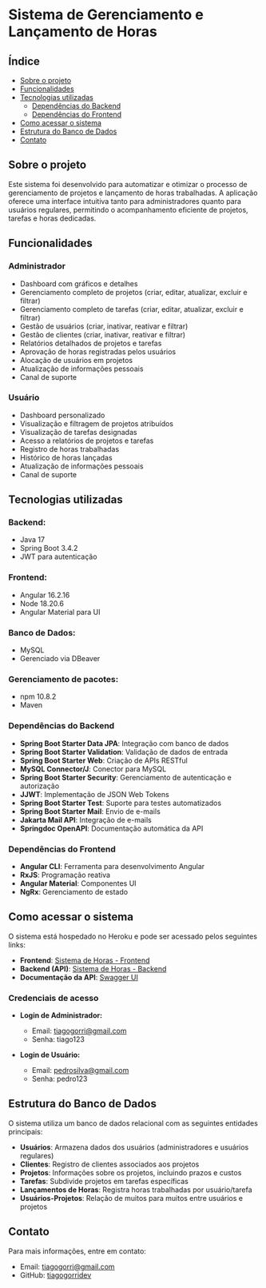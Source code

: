 # **Sistema de Gerenciamento e Lançamento de Horas**
## **Índice**

- [Sobre o projeto](#sobre-o-projeto)
- [Funcionalidades](#funcionalidades)
- [Tecnologias utilizadas](#tecnologias-utilizadas)
  - [Dependências do Backend](#dependências-do-backend)
  - [Dependências do Frontend](#dependências-do-frontend)
- [Como acessar o sistema](#como-acessar-o-sistema)
- [Estrutura do Banco de Dados](#estrutura-do-banco-de-dados)
- [Contato](#contato)

## **Sobre o projeto**
Este sistema foi desenvolvido para automatizar e otimizar o processo de gerenciamento de projetos e lançamento de horas trabalhadas. A aplicação oferece uma interface intuitiva tanto para administradores quanto para usuários regulares, permitindo o acompanhamento eficiente de projetos, tarefas e horas dedicadas.

## **Funcionalidades**

### **Administrador**
- Dashboard com gráficos e detalhes
- Gerenciamento completo de projetos (criar, editar, atualizar, excluir e filtrar)
- Gerenciamento completo de tarefas (criar, editar, atualizar, excluir e filtrar)
- Gestão de usuários (criar, inativar, reativar e filtrar)
- Gestão de clientes (criar, inativar, reativar e filtrar)
- Relatórios detalhados de projetos e tarefas
- Aprovação de horas registradas pelos usuários
- Alocação de usuários em projetos
- Atualização de informações pessoais
- Canal de suporte

### **Usuário**
- Dashboard personalizado
- Visualização e filtragem de projetos atribuídos
- Visualização de tarefas designadas
- Acesso a relatórios de projetos e tarefas
- Registro de horas trabalhadas
- Histórico de horas lançadas
- Atualização de informações pessoais
- Canal de suporte

## **Tecnologias utilizadas**
### **Backend**:
- Java 17
- Spring Boot 3.4.2
- JWT para autenticação

### **Frontend**:
- Angular 16.2.16
- Node 18.20.6
- Angular Material para UI

### **Banco de Dados**:
- MySQL
- Gerenciado via DBeaver

### **Gerenciamento de pacotes**:
- npm 10.8.2
- Maven

### **Dependências do Backend**
- **Spring Boot Starter Data JPA**: Integração com banco de dados
- **Spring Boot Starter Validation**: Validação de dados de entrada
- **Spring Boot Starter Web**: Criação de APIs RESTful
- **MySQL Connector/J**: Conector para MySQL
- **Spring Boot Starter Security**: Gerenciamento de autenticação e autorização
- **JJWT**: Implementação de JSON Web Tokens
- **Spring Boot Starter Test**: Suporte para testes automatizados
- **Spring Boot Starter Mail**: Envio de e-mails
- **Jakarta Mail API**: Integração de e-mails
- **Springdoc OpenAPI**: Documentação automática da API

### **Dependências do Frontend**
- **Angular CLI**: Ferramenta para desenvolvimento Angular
- **RxJS**: Programação reativa
- **Angular Material**: Componentes UI
- **NgRx**: Gerenciamento de estado

## **Como acessar o sistema**
O sistema está hospedado no Heroku e pode ser acessado pelos seguintes links:

- **Frontend**: [Sistema de Horas - Frontend](https://sistema-horas-front-c24bebf44baf.herokuapp.com/admin/admin-projetos)
- **Backend (API)**: [Sistema de Horas - Backend](https://sistema-horas-a6e4955506b7.herokuapp.com/)
- **Documentação da API**: [Swagger UI](https://sistema-horas-a6e4955506b7.herokuapp.com/swagger-ui/index.html)

### **Credenciais de acesso**
- **Login de Administrador:**
  - Email: tiagogorri@gmail.com
  - Senha: tiago123

- **Login de Usuário:**
  - Email: pedrosilva@gmail.com
  - Senha: pedro123

## **Estrutura do Banco de Dados**

O sistema utiliza um banco de dados relacional com as seguintes entidades principais:

- **Usuários**: Armazena dados dos usuários (administradores e usuários regulares)
- **Clientes**: Registro de clientes associados aos projetos
- **Projetos**: Informações sobre os projetos, incluindo prazos e custos
- **Tarefas**: Subdivide projetos em tarefas específicas
- **Lançamentos de Horas**: Registra horas trabalhadas por usuário/tarefa
- **Usuários-Projetos**: Relação de muitos para muitos entre usuários e projetos

## **Contato**
Para mais informações, entre em contato:
- Email: tiagogorri@gmail.com
- GitHub: [tiagogorridev](https://github.com/tiagogorridev)

